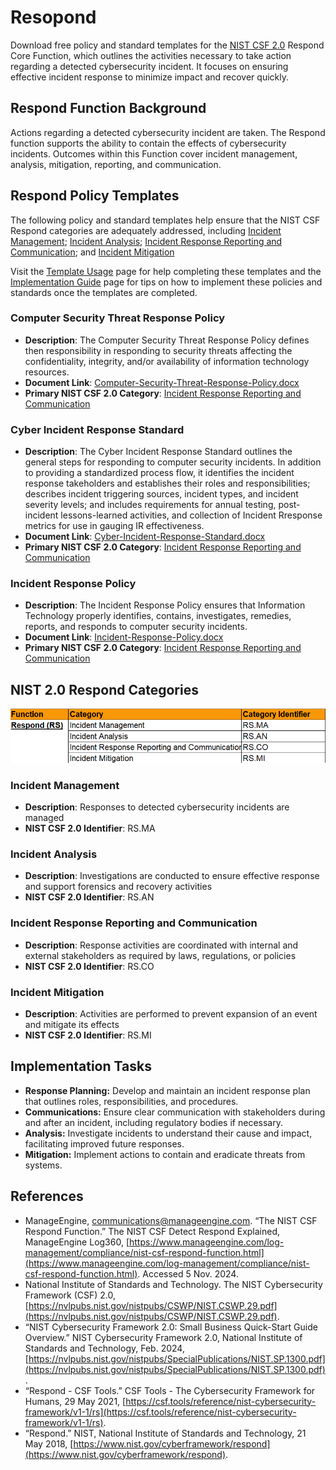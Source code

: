 # Resopond

Download free policy and standard templates for the [NIST CSF 2.0](/pages/framework/framework.md) Respond Core Function, which outlines the activities necessary to take action regarding a detected cybersecurity incident. It focuses on ensuring effective incident response to minimize impact and recover quickly.

## Respond Function Background

Actions regarding a detected cybersecurity incident are taken. The Respond function supports the ability to contain the effects of cybersecurity incidents. Outcomes within this Function cover incident management, analysis, mitigation, reporting, and communication.

## Respond Policy Templates

The following policy and standard templates help ensure that the NIST CSF Respond categories are adequately addressed, including [Incident Management](#incident-management); [Incident Analysis](#incident-analysis); [Incident Response Reporting and Communication](#incident-response-reporting-and-communication); and [Incident Mitigation](#incident-mitigation)

Visit the [Template Usage](/pages/usage/template-usage.md) page for help completing these templates and the [Implementation Guide](/pages/implementation/implementation.md) page for tips on how to implement these policies and standards once the templates are completed.

### Computer Security Threat Response Policy

* **Description**: The Computer Security Threat Response Policy defines then responsibility in responding to security threats affecting the confidentiality, integrity, and/or availability of information technology resources.
* **Document Link**: [Computer-Security-Threat-Response-Policy.docx](https://github.com/EvolvingSysadmin/Practicum/raw/refs/heads/main/templates/respond/Computer-Security-Threat-Response-Policy.docx)
* **Primary NIST CSF 2.0 Category**: [Incident Response Reporting and Communication](#incident-response-reporting-and-communication)

### Cyber Incident Response Standard

* **Description**: The Cyber Incident Response Standard outlines the general steps for responding to computer security incidents.  In addition to providing a standardized process flow, it identifies the incident response takeholders and establishes their roles and responsibilities; describes incident triggering sources, incident types, and incident severity levels; and includes requirements for annual testing, post-incident lessons-learned activities, and collection of Incident Rresponse metrics for use in gauging IR effectiveness.
* **Document Link**: [Cyber-Incident-Response-Standard.docx](https://github.com/EvolvingSysadmin/Practicum/raw/refs/heads/main/templates/respond/Cyber-Incident-Response-Standard.docx)
* **Primary NIST CSF 2.0 Category**: [Incident Response Reporting and Communication](#incident-response-reporting-and-communication)

### Incident Response Policy

* **Description**: The Incident Response Policy ensures that Information Technology properly identifies, contains, investigates, remedies, reports, and responds to computer security incidents.  
* **Document Link**: [Incident-Response-Policy.docx](https://github.com/EvolvingSysadmin/Practicum/raw/refs/heads/main/templates/respond/Incident-Response-Policy.docx)
* **Primary NIST CSF 2.0 Category**: [Incident Response Reporting and Communication](#incident-response-reporting-and-communication)

## NIST 2.0 Respond Categories

![NIST CSF 2.0 Respond Categories](/img/respond-categories.png)

### Incident Management

* **Description**: Responses to detected cybersecurity incidents are managed
* **NIST CSF 2.0 Identifier**: RS.MA

### Incident Analysis

* **Description**:  Investigations are conducted to ensure effective response and support forensics and recovery activities
* **NIST CSF 2.0 Identifier**: RS.AN

### Incident Response Reporting and Communication

* **Description**: Response activities are coordinated with internal and external stakeholders as required by laws, regulations, or policies
* **NIST CSF 2.0 Identifier**: RS.CO

### Incident Mitigation

* **Description**:  Activities are performed to prevent expansion of an event and mitigate its effects
* **NIST CSF 2.0 Identifier**: RS.MI

## Implementation Tasks

* **Response Planning:** Develop and maintain an incident response plan that outlines roles, responsibilities, and procedures.
* **Communications:** Ensure clear communication with stakeholders during and after an incident, including regulatory bodies if necessary.
* **Analysis:** Investigate incidents to understand their cause and impact, facilitating improved future responses.
* **Mitigation:** Implement actions to contain and eradicate threats from systems.

## References

* ManageEngine, communications@manageengine.com. “The NIST CSF Respond Function.” The NIST CSF Detect Respond Explained, ManageEngine Log360, [https://www.manageengine.com/log-management/compliance/nist-csf-respond-function.html](https://www.manageengine.com/log-management/compliance/nist-csf-respond-function.html). Accessed 5 Nov. 2024.
* National Institute of Standards and Technology. The NIST Cybersecurity Framework (CSF) 2.0, [https://nvlpubs.nist.gov/nistpubs/CSWP/NIST.CSWP.29.pdf](https://nvlpubs.nist.gov/nistpubs/CSWP/NIST.CSWP.29.pdf).
* “NIST Cybersecurity Framework 2.0: Small Business Quick-Start Guide Overview.” NIST Cybersecurity Framework 2.0, National Institute of Standards and Technology, Feb. 2024, [https://nvlpubs.nist.gov/nistpubs/SpecialPublications/NIST.SP.1300.pdf](https://nvlpubs.nist.gov/nistpubs/SpecialPublications/NIST.SP.1300.pdf).
* “Respond - CSF Tools.” CSF Tools - The Cybersecurity Framework for Humans, 29 May 2021, [https://csf.tools/reference/nist-cybersecurity-framework/v1-1/rs](https://csf.tools/reference/nist-cybersecurity-framework/v1-1/rs).
* “Respond.” NIST, National Institute of Standards and Technology, 21 May 2018, [https://www.nist.gov/cyberframework/respond](https://www.nist.gov/cyberframework/respond).
